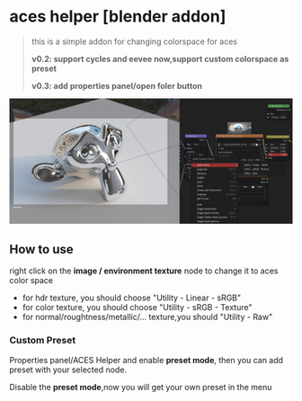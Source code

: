 # aces helper [blender addon]

> this is a simple addon for changing colorspace for aces
>
>**v0.2: support cycles and eevee now,support custom colorspace as preset**
>
>**v0.3: add properties panel/open foler button**

![img](README.assets/img.png)

## How to use

right click on the **image / environment texture** node to change it to aces color space 

+ for hdr texture, you should choose "Utility - Linear - sRGB"
+ for color texture, you should choose "Utility - sRGB - Texture"
+ for normal/roughtness/metallic/... texture,you should "Utility - Raw"

### Custom Preset

Properties panel/ACES Helper and enable **preset mode**, then you can add preset with your selected node.

Disable the **preset mode**,now you will get your own preset in the menu